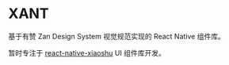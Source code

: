 # XANT

基于有赞 Zan Design System 视觉规范实现的 React Native 组件库。

暂时专注于 [react-native-xiaoshu](https://www.npmjs.com/package/@fruits-chain/react-native-xiaoshu) UI 组件库开发。
